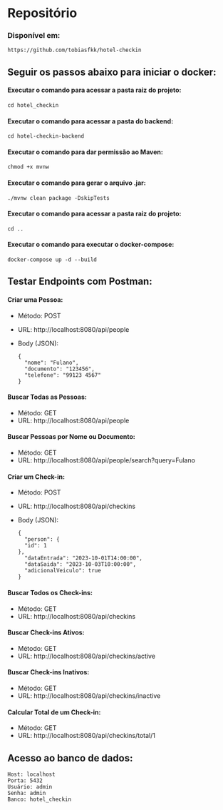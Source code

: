 # Repositório
### Disponível em:
    https://github.com/tobiasfkk/hotel-checkin
## Seguir os passos abaixo para iniciar o docker:
#### Executar o comando para acessar a pasta raiz do projeto:
    cd hotel_checkin
#### Executar o comando para acessar a pasta do backend:
    cd hotel-checkin-backend
#### Executar o comando para dar permissão ao Maven:
    chmod +x mvnw
#### Executar o comando para gerar o arquivo .jar:
    ./mvnw clean package -DskipTests
#### Executar o comando para acessar a pasta raiz do projeto:
    cd ..
#### Executar o comando para executar o docker-compose:
    docker-compose up -d --build
## Testar Endpoints com Postman:
#### Criar uma Pessoa:  
- Método: POST
- URL: http://localhost:8080/api/people
- Body (JSON):

      {
        "nome": "Fulano",
        "documento": "123456",
        "telefone": "99123 4567"
      }
#### Buscar Todas as Pessoas:  
- Método: GET
- URL: http://localhost:8080/api/people
#### Buscar Pessoas por Nome ou Documento:  
- Método: GET
- URL: http://localhost:8080/api/people/search?query=Fulano
#### Criar um Check-in:  
- Método: POST
- URL: http://localhost:8080/api/checkins
- Body (JSON):
      
      {
        "person": {
        "id": 1
      },
        "dataEntrada": "2023-10-01T14:00:00",
        "dataSaida": "2023-10-03T10:00:00",
        "adicionalVeiculo": true
      }
#### Buscar Todos os Check-ins:  
- Método: GET
- URL: http://localhost:8080/api/checkins
#### Buscar Check-ins Ativos:  
- Método: GET
- URL: http://localhost:8080/api/checkins/active
#### Buscar Check-ins Inativos:  
- Método: GET
- URL: http://localhost:8080/api/checkins/inactive
#### Calcular Total de um Check-in:  
- Método: GET
- URL: http://localhost:8080/api/checkins/total/1

## Acesso ao banco de dados:

    Host: localhost
    Porta: 5432
    Usuário: admin
    Senha: admin
    Banco: hotel_checkin


